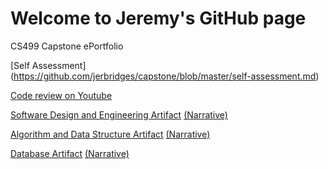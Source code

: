 # Welcome to Jeremy's GitHub page

CS499 Capstone ePortfolio

[Self Assessment] (https://github.com/jerbridges/capstone/blob/master/self-assessment.md)

[Code review on Youtube](https://youtu.be/cma38WHKvbE)

[Software Design and Engineering Artifact](https://github.com/jerbridges/Artifact-1)  [(Narrative)](https://github.com/jerbridges/Artifact-1/blob/master/README.md)

[Algorithm and Data Structure Artifact](https://github.com/jerbridges/Artifact-2)  [(Narrative)](https://github.com/jerbridges/Artifact-2/blob/master/README.md)

[Database Artifact](https://github.com/jerbridges/Artifact-3)  [(Narrative)](https://github.com/jerbridges/Artifact-3/blob/master/README.md)
